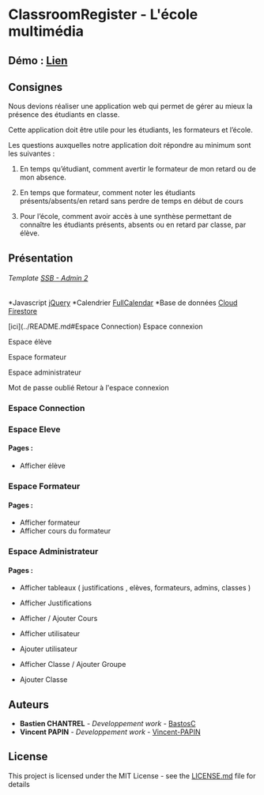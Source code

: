 
# ClassroomRegister - L'école multimédia

## Démo : [Lien](https://portfolio-bastien-chantrel.000webhostapp.com/index.html)


## Consignes

Nous devions réaliser une application web qui permet de gérer au mieux la présence des étudiants en classe.

Cette application doit être utile pour les étudiants, les formateurs et l’école.

Les questions auxquelles notre application doit répondre au minimum sont les suivantes :

1. En temps qu’étudiant, comment avertir le formateur de mon retard ou de mon absence.

2. En temps que formateur, comment noter les étudiants présents/absents/en retard sans perdre de temps en début de cours

3. Pour l’école, comment avoir accès à une synthèse permettant de connaître les étudiants présents, absents ou en retard par classe, par élève.


## Présentation

###### Template [SSB - Admin 2 ](https://github.com/BlackrockDigital/startbootstrap-sb-admin-2)
*Javascript [jQuery](https://jquery.com/) 
*Calendrier [FullCalendar](https://fullcalendar.io/)
*Base de données [Cloud Firestore](https://firebase.google.com/docs/firestore)



[ici](../README.md#Espace Connection)
Espace connexion

Espace élève

Espace formateur

Espace administrateur

Mot de passe oublié
Retour à l'espace connexion








### Espace Connection

### Espace Eleve

#### Pages : 
-  Afficher élève

### Espace Formateur

#### Pages : 
- Afficher formateur
- Afficher cours du formateur

### Espace Administrateur

#### Pages : 
- Afficher tableaux (  justifications , elèves, formateurs, admins, classes )

- Afficher Justifications
- Afficher / Ajouter Cours

- Afficher utilisateur
- Ajouter utilisateur

- Afficher Classe / Ajouter Groupe
- Ajouter Classe

## Auteurs

* **Bastien CHANTREL** - *Developpement work* - [BastosC](https://github.com/BastosC)
* **Vincent PAPIN** - *Developpement work* - [Vincent-PAPIN](https://github.com/Vincent-PAPIN)


## License

This project is licensed under the MIT License - see the [LICENSE.md](LICENSE.md) file for details


